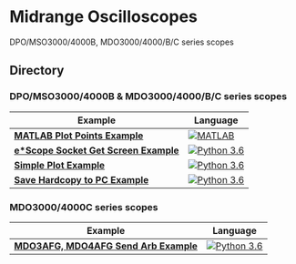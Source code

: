 # Midrange Oscilloscopes
 DPO/MSO3000/4000B, MDO3000/4000/B/C series scopes

## Directory
###   DPO/MSO3000/4000B & MDO3000/4000/B/C series scopes

| Example                                                      | Language                                                     |
| ------------------------------------------------------------ | ------------------------------------------------------------ |
| **[MATLAB Plot Points Example](./src/MATLABPlotPointsExample)** | [![MATLAB](https://img.shields.io/badge/-MATLAB-&?labelColor=3E434A&colorB=F05A22&logo=Mathworks)](https://www.mathworks.com/products/matlab.html?s_tid=hp_products_matlab) |
| **[e*Scope Socket Get Screen Example](./../BenchScopes/src/eScopeGetScreenExample)** | [![Python 3.6](https://img.shields.io/badge/python-3.6-&?labelColor=3E434A&colorB=006281&logo=python)](https://www.python.org/downloads/release/python-360/) |
| **[Simple Plot Example](./src/SimplePlotExample)**           | [![Python 3.6](https://img.shields.io/badge/python-3.6-&?labelColor=3E434A&colorB=006281&logo=python)](https://www.python.org/downloads/release/python-360/) |
| **[Save Hardcopy to PC Example](./src/SaveHardcopyExample)** | [![Python 3.6](https://img.shields.io/badge/python-3.6-&?labelColor=3E434A&colorB=006281&logo=python)](https://www.python.org/downloads/release/python-360/) |



### MDO3000/4000C series scopes

| Example                                                      | Language                                                     |
| ------------------------------------------------------------ | ------------------------------------------------------------ |
| **[MDO3AFG, MDO4AFG Send Arb Example](./src/SendArbExample)** | [![Python 3.6](https://img.shields.io/badge/python-3.6-&?labelColor=3E434A&colorB=006281&logo=python)](https://www.python.org/downloads/release/python-360/) |

